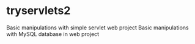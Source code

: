 # tryservlets2
Basic manipulations with simple servlet web project
Basic manipulations with MySQL database in web project
